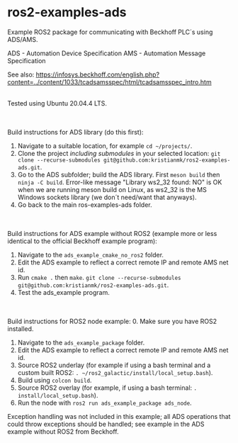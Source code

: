 # ros2-examples-ads
Example ROS2 package for communicating with Beckhoff PLC´s using ADS/AMS.

ADS - Automation Device Specification
AMS - Automation Message Specification

See also:
https://infosys.beckhoff.com/english.php?content=../content/1033/tcadsamsspec/html/tcadsamsspec_intro.htm


<br />
Tested using Ubuntu 20.04.4 LTS.

<br /><br />
Build instructions for ADS library (do this first):

1. Navigate to a suitable location, for example `cd ~/projects/`.
2. Clone the project _including submodules_ in your selected location:
`git clone --recurse-submodules git@github.com:kristianmk/ros2-examples-ads.git`.
3. Go to the ADS subfolder; build the ADS library. First `meson build` then `ninja -C build`. Error-like message "Library&nbsp;ws2_32&nbsp;found:&nbsp;NO" is OK when we are running meson build on Linux, as ws2_32 is the MS Windows sockets library (we don´t need/want that anyways).
4. Go back to the main ros-examples-ads folder.

<br /><br />
Build instructions for ADS example without ROS2 (example more or less identical to the official Beckhoff example program):

1. Navigate to the `ads_example_cmake_no_ros2` folder.
2. Edit the ADS example to reflect a correct remote IP and remote AMS net id.
3. Run `cmake .` then `make`.
`git clone --recurse-submodules git@github.com:kristianmk/ros2-examples-ads.git`.
4. Test the ads_example program.


<br /><br />
Build instructions for ROS2 node example:
0. Make sure you have ROS2 installed.
1. Navigate to the `ads_example_package` folder.
2. Edit the ADS example to reflect a correct remote IP and remote AMS net id.
3. Source ROS2 underlay (for example if using a bash terminal and a custom built ROS2: `. ~/ros2_galactic/install/local_setup.bash`).
4. Build using `colcon build`.
5. Source ROS2 overlay (for example, if using a bash terminal: `. install/local_setup.bash`).
6. Run the node with `ros2 run ads_example_package ads_node`.

Exception handling was not included in this example; all ADS operations that could throw exceptions should be handled; see example in the ADS example without ROS2 from Beckhoff.
